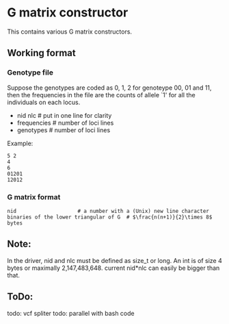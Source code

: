 # G matrix constructor

This contains various G matrix constructors.

## Working format
### Genotype file
Suppose the genotypes are coded as 0, 1, 2 for genoteype 00, 01 and 11,
then the frequencies in the file are the counts of allele `1' for all the
individuals on each locus. 

  * nid nlc       # put in one line for clarity
  * frequencies   # number of loci lines
  * genotypes     # number of loci lines

Example:

    5 2
    4
    6
    01201
    12012

### G matrix format
    nid                    # a number with a (Unix) new line character
    binaries of the lower triangular of G  # $\frac{n(n+1)}{2}\times 8$ bytes

## Note:

In the driver, nid and nlc must be defined as size_t or long.
An int is of size 4 bytes or maximally 2,147,483,648.
current nid*nlc can easily be bigger than that.

## ToDo:
todo: vcf spliter
todo: parallel with bash code

